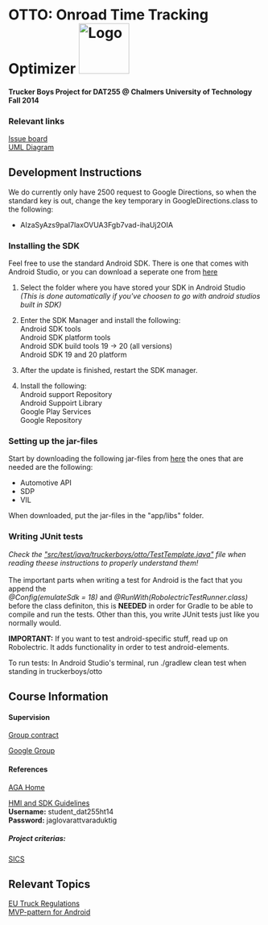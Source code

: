 # OTTO: Onroad Time Tracking Optimizer <img src=https://github.com/eineving/truckerboys/blob/develop/documentation/images/OTTOLogo.jpg alt="Logo" height="100px"/>



#### Trucker Boys Project for DAT255 @ Chalmers University of Technology Fall 2014
### Relevant links
<a href="https://waffle.io/eineving/truckerboys" target="_blank">Issue board</a><br />
<a href="https://dashboard.genmymodel.com/projectProperties/_tNRVQDzhEeSn3ZXpVIPWYw" target="_blank">UML Diagram</a>

## Development Instructions
We do currently only have 2500 request to Google Directions, so when the standard key is out, change the key temporary in GoogleDirections.class to the following:

<ul>
<li>AIzaSyAzs9paI7laxOVUA3Fgb7vad-ihaUj2OIA
</ul>

### Installing the SDK

Feel free to use the standard Android SDK. There is one that comes with
Android Studio, or you can download a seperate one from
<a href="http://developer.android.com/sdk/installing/index.html" target="_blank"> here</a>

1. Select the folder where you have stored your SDK in Android Studio <i>(This is done automatically if you've choosen to go with android studios built in SDK)</i>
2. Enter the SDK Manager and install the following: <br />
    Android SDK tools <br />
    Android SDK platform tools <br />
    Android SDK build tools 19 -> 20 (all versions)<br />
    Android SDK 19 and 20 platform
    
3. After the update is finished, restart the SDK manager.
4. Install the following: <br />
    Android support Repository <br />
    Android Suppoirt Library <br />
    Google Play Services <br />
    Google Repository <br />

### Setting up the jar-files

Start by downloading the following jar-files from <a href="http://developer.lindholmen.se/repo/artifacts/" target="_blank">here</a>
the ones that are needed are the following:<br />
<ul>
    <li>Automotive API</li>
    <li>SDP</li>
    <li>VIL</li>
</ul>

When downloaded, put the jar-files in the "app/libs" folder.

### Writing JUnit tests
<i>Check the <a href="https://github.com/eineving/truckerboys/blob/develop/otto/app/src/test/java/truckerboys/otto/TestTemplate.java" target="_blank">"src/test/java/truckerboys/otto/TestTemplate.java"</a> file when reading theese instructions to properly understand them!</i><br /><br />
The important parts when writing a test for Android is the fact that you append the<br />
<i>@Config(emulateSdk = 18)</i> and <i>@RunWith(RobolectricTestRunner.class)</i> before the class definiton, this is <strong>NEEDED</strong> in order for Gradle to be able to
compile and run the tests. Other than this, you write JUnit tests just like you normally would.

<strong>IMPORTANT:</strong> If you want to test android-specific stuff, read up on Robolectric. It adds
functionality in order to test android-elements.

To run tests: In Android Studio's terminal, run ./gradlew clean test when standing in truckerboys/otto

## Course Information

#### Supervision

<a href="https://drive.google.com/file/d/0B3-HBeyIrR6eQnlfX0ZpRnZVYms/edit?usp=sharing" target="_blank">Group contract</a>

<a href="https://groups.google.com/forum/#!forum/cth-dat255-lp1-2014" target="_blank">Google Group</a>

#### References

<a href="https://developer.lindholmen.se/redmine/projects/aga" target="_blank">AGA Home</a>

<a href="https://se-div-c3s-1.ce.chalmers.se:7001/index.cgi" target="_blank">HMI and SDK Guidelines</a><br />
<strong>Username:</strong> student_dat255ht14<br />
<strong>Password:</strong> jaglovarattvaraduktig

##### Project criterias:
<a href="https://github.com/morganericsson/DAT255/wiki/SICS's-app-assessment-criteria" target="_blank">SICS</a>

## Relevant Topics

<a href="https://www.transportstyrelsen.se/Global/Publikationer/Vag/Yrkestrafik/kor_vilotider_utg10_low.pdf" target="_blank">EU Truck Regulations</a> <br />
<a href="http://antonioleiva.com/mvp-android/" target="_blank">MVP-pattern for Android</a>

